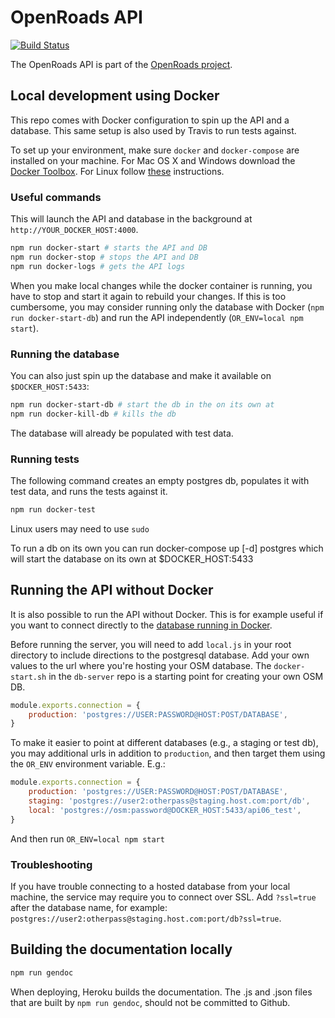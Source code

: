 # OpenRoads API
[![Build Status](https://magnum.travis-ci.com/opengovt/openroads-api.svg?token=tqZJSdEbKcpsuN9Fxqua&branch=master)](https://magnum.travis-ci.com/opengovt/openroads-api)

The OpenRoads API is part of the [OpenRoads project](https://github.com/developmentseed/openroads).

## Local development using Docker
This repo comes with Docker configuration to spin up the API and a database. This same setup is also used by Travis to run tests against.

To set up your environment, make sure `docker` and `docker-compose` are installed on your machine. For Mac OS X and Windows download the [Docker Toolbox](https://www.docker.com/docker-toolbox). For Linux follow [these](https://docs.docker.com/compose/install/) instructions.

### Useful commands
This will launch the API and database in the background at `http://YOUR_DOCKER_HOST:4000`.

```sh
npm run docker-start # starts the API and DB
npm run docker-stop # stops the API and DB
npm run docker-logs # gets the API logs
```

When you make local changes while the docker container is running, you have to stop and start it again to rebuild your changes. If this is too cumbersome, you may consider running only the database with Docker (`npm run docker-start-db`) and run the API independently (`OR_ENV=local npm start`).

### Running the database
You can also just spin up the database and make it available on `$DOCKER_HOST:5433`:

```sh
npm run docker-start-db # start the db in the on its own at 
npm run docker-kill-db # kills the db
```

The database will already be populated with test data.

### Running tests
The following command creates an empty postgres db, populates it with test data, and runs the tests against it. 

```sh
npm run docker-test
```

Linux users may need to use `sudo`

To run a db on its own you can run docker-compose up [-d] postgres which will start the database on its own at $DOCKER_HOST:5433

## Running the API without Docker
It is also possible to run the API without Docker. This is for example useful if you want to connect directly to the [database running in Docker](https://github.com/opengovt/openroads-api/tree/feature/docker-tests#running-the-database).

Before running the server, you will need to add `local.js` in your root directory to include directions to the postgresql database. Add your own values to the url where you're hosting your OSM database. The `docker-start.sh` in the `db-server` repo is a starting point for creating your own OSM DB.

```javascript
module.exports.connection = {
    production: 'postgres://USER:PASSWORD@HOST:POST/DATABASE',
}
```

To make it easier to point at different databases (e.g., a staging or test db), you may additional urls in addition to `production`, and then target them using the `OR_ENV` environment variable.  E.g.:

```js
module.exports.connection = {
    production: 'postgres://USER:PASSWORD@HOST:POST/DATABASE',
    staging: 'postgres://user2:otherpass@staging.host.com:port/db',
    local: 'postgres://osm:password@DOCKER_HOST:5433/api06_test',
}
```

And then run `OR_ENV=local npm start`

### Troubleshooting
If you have trouble connecting to a hosted database from your local machine, the service may require you to connect over SSL. Add `?ssl=true` after the database name, for example: `postgres://user2:otherpass@staging.host.com:port/db?ssl=true`.


## Building the documentation locally

```sh
npm run gendoc
```

When deploying, Heroku builds the documentation. The .js and .json files that are built by `npm run gendoc`, should not be committed to Github.

